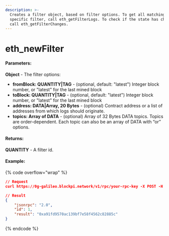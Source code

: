 ```yaml
---
description: >-
  Creates a filter object, based on filter options. To get all matching logs for
  specific filter, call eth_getFilterLogs. To check if the state has changed,
  call eth_getFilterChanges.
---
```


# eth\_newFilter

#### **Parameters:**

**Object** - The filter options:

* **fromBlock: QUANTITY|TAG** - (optional, default: "latest") Integer block number, or "latest" for the last mined block
* **toBlock: QUANTITY|TAG** - (optional, default: "latest") Integer block number, or "latest" for the last mined block
* **address: DATA|Array, 20 Bytes** - (optional) Contract address or a list of addresses from which logs should originate.
* **topics: Array of DATA** - (optional) Array of 32 Bytes DATA topics. Topics are order-dependent. Each topic can also be an array of DATA with “or” options.

#### **Returns:**

**QUANTITY** - A filter id.

#### Example:

{% code overflow="wrap" %}
```json
// Request
curl https://0g-galileo.blockpi.network/v1/rpc/your-rpc-key -X POST -H "Content-Type: application/json" --data '{"jsonrpc":"2.0","method":"eth_newFilter","params":[{"topics":["0x1234123412341234123412341111111111111111111111111111111111111111"]}],"id":1}'

// Result
{
    "jsonrpc": "2.0",
    "id": 1,
    "result": "0xa91fd9570ac139bf7e58f4562c82885c"
}
```
{% endcode %}
